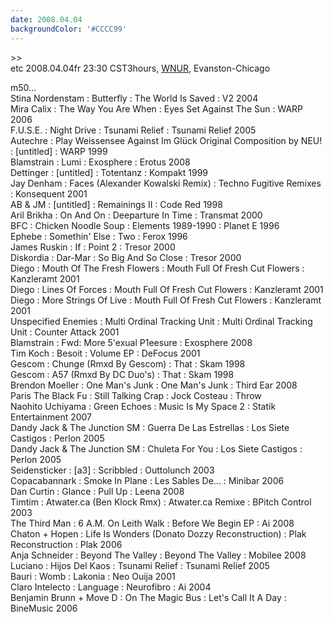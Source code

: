 ```yaml
---
date: 2008.04.04
backgroundColor: '#CCCC99'
---
```


\>>  
etc 2008.04.04fr 23:30 CST3hours, [WNUR](http://www.wnur.org/), Evanston-Chicago

m50...  
Stina Nordenstam : Butterfly : The World Is Saved : V2 2004  
Mira Calix : The Way You Are When : Eyes Set Against The Sun : WARP 2006  
F.U.S.E. : Night Drive : Tsunami Relief : Tsunami Relief 2005  
Autechre : Play Weissensee Against Im Glück Original Composition by NEU! : \[untitled\] : WARP 1999  
Blamstrain : Lumi : Exosphere : Erotus 2008  
Dettinger : \[untitled\] : Totentanz : Kompakt 1999  
Jay Denham : Faces (Alexander Kowalski Remix) : Techno Fugitive Remixes : Konsequent 2001  
AB & JM : \[untitled\] : Remainings II : Code Red 1998  
Aril Brikha : On And On : Deeparture In Time : Transmat 2000  
BFC : Chicken Noodle Soup : Elements 1989-1990 : Planet E 1996  
Ephebe : Somethin' Else : Two : Ferox 1996  
James Ruskin : If : Point 2 : Tresor 2000  
Diskordia : Dar-Mar : So Big And So Close : Tresor 2000  
Diego : Mouth Of The Fresh Flowers : Mouth Full Of Fresh Cut Flowers : Kanzleramt 2001  
Diego : Lines Of Forces : Mouth Full Of Fresh Cut Flowers : Kanzleramt 2001  
Diego : More Strings Of Live : Mouth Full Of Fresh Cut Flowers : Kanzleramt 2001  
Unspecified Enemies : Multi Ordinal Tracking Unit : Multi Ordinal Tracking Unit : Counter Attack 2001  
Blamstrain : Fwd: More 5'exual P1eesure : Exosphere 2008  
Tim Koch : Besoit : Volume EP : DeFocus 2001  
Gescom : Chunge (Rmxd By Gescom) : That : Skam 1998  
Gescom : A57 (Rmxd By DC Duo's) : That : Skam 1998  
Brendon Moeller : One Man's Junk : One Man's Junk : Third Ear 2008  
Paris The Black Fu : Still Talking Crap : Jock Costeau : Throw  
Naohito Uchiyama : Green Echoes : Music Is My Space 2 : Statik Entertainment 2007  
Dandy Jack & The Junction SM : Guerra De Las Estrellas : Los Siete Castigos : Perlon 2005  
Dandy Jack & The Junction SM : Chuleta For You : Los Siete Castigos : Perlon 2005  
Seidensticker : \[a3\] : Scribbled : Outtolunch 2003  
Copacabannark : Smoke In Plane : Les Sables De... : Minibar 2006  
Dan Curtin : Glance : Pull Up : Leena 2008  
Timtim : Atwater.ca (Ben Klock Rmx) : Atwater.ca Remixe : BPitch Control 2003  
The Third Man : 6 A.M. On Leith Walk : Before We Begin EP : Ai 2008  
Chaton + Hopen : Life Is Wonders (Donato Dozzy Reconstruction) : Plak Reconstruction : Plak 2006  
Anja Schneider : Beyond The Valley : Beyond The Valley : Mobilee 2008  
Luciano : Hijos Del Kaos : Tsunami Relief : Tsunami Relief 2005  
Bauri : Womb : Lakonia : Neo Ouija 2001  
Claro Intelecto : Language : Neurofibro : Ai 2004  
Benjamin Brunn + Move D : On The Magic Bus : Let's Call It A Day : BineMusic 2006